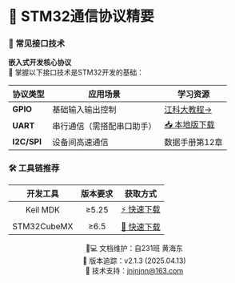 # 📡 STM32通信协议精要

### 🔌 常见接口技术
**嵌入式开发核心协议**  
🚀 掌握以下接口技术是STM32开发的基础：

| 协议类型       | 应用场景                     | 学习资源                  |
|----------------|------------------------------|---------------------------|
| **GPIO**       | 基础输入输出控制             | [江科大教程→]([#](https://www.bilibili.com/video/BV1th411z7sn/?spm_id_from=333.337.search-card.all.click))          |
| **UART**       | 串行通信（需搭配串口助手）   | [📥 本地版下载](https://www.eica.fun/download/com.html)         |
| **I2C/SPI**    | 设备间高速通信               | 数据手册第12章            |


### 🛠 工具链推荐
开发工具 | 版本要求 | 获取方式
:---:|:---:|:---:
Keil MDK | ≥5.25 | [⚡ 快速下载](https://www.eica.fun/download/Keil5.html)
STM32CubeMX | ≥6.5 | [🌟 快速下载]([#](https://www.eica.fun/download/STM32.html))

<p align="center">
👨💻 文档维护：自231班 黄海东<br/>
📅 版本追踪：v2.1.3 (2025.04.13)<br/>
📧 技术支持：<a href="mailto:jnjnjnn@163.com">jnjnjnn@163.com</a>
</p>